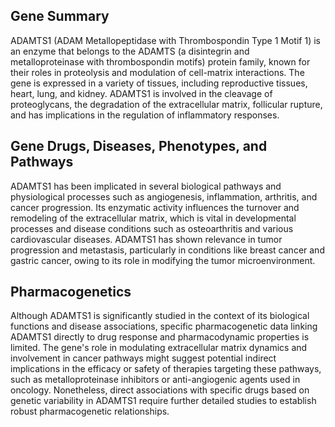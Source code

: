 ## Gene Summary
ADAMTS1 (ADAM Metallopeptidase with Thrombospondin Type 1 Motif 1) is an enzyme that belongs to the ADAMTS (a disintegrin and metalloproteinase with thrombospondin motifs) protein family, known for their roles in proteolysis and modulation of cell-matrix interactions. The gene is expressed in a variety of tissues, including reproductive tissues, heart, lung, and kidney. ADAMTS1 is involved in the cleavage of proteoglycans, the degradation of the extracellular matrix, follicular rupture, and has implications in the regulation of inflammatory responses.

## Gene Drugs, Diseases, Phenotypes, and Pathways
ADAMTS1 has been implicated in several biological pathways and physiological processes such as angiogenesis, inflammation, arthritis, and cancer progression. Its enzymatic activity influences the turnover and remodeling of the extracellular matrix, which is vital in developmental processes and disease conditions such as osteoarthritis and various cardiovascular diseases. ADAMTS1 has shown relevance in tumor progression and metastasis, particularly in conditions like breast cancer and gastric cancer, owing to its role in modifying the tumor microenvironment.

## Pharmacogenetics
Although ADAMTS1 is significantly studied in the context of its biological functions and disease associations, specific pharmacogenetic data linking ADAMTS1 directly to drug response and pharmacodynamic properties is limited. The gene's role in modulating extracellular matrix dynamics and involvement in cancer pathways might suggest potential indirect implications in the efficacy or safety of therapies targeting these pathways, such as metalloproteinase inhibitors or anti-angiogenic agents used in oncology. Nonetheless, direct associations with specific drugs based on genetic variability in ADAMTS1 require further detailed studies to establish robust pharmacogenetic relationships.